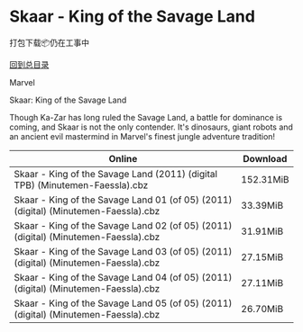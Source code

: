 # Skaar - King of the Savage Land

打包下载📦仍在工事中

[回到总目录](/Catalogs.md)

Marvel

Skaar: King of the Savage Land

Though Ka-Zar has long ruled the Savage Land, a battle for dominance is coming, and Skaar is not the only contender. It's dinosaurs, giant robots and an ancient evil mastermind in Marvel's finest jungle adventure tradition!





Online | Download
--- | ---
Skaar - King of the Savage Land (2011) (digital TPB) (Minutemen-Faessla).cbz | 152.31MiB
Skaar - King of the Savage Land 01 (of 05) (2011) (digital) (Minutemen-Faessla).cbz | 33.39MiB
Skaar - King of the Savage Land 02 (of 05) (2011) (digital) (Minutemen-Faessla).cbz | 31.91MiB
Skaar - King of the Savage Land 03 (of 05) (2011) (digital) (Minutemen-Faessla).cbz | 27.15MiB
Skaar - King of the Savage Land 04 (of 05) (2011) (digital) (Minutemen-Faessla).cbz | 27.11MiB
Skaar - King of the Savage Land 05 (of 05) (2011) (digital) (Minutemen-Faessla).cbz | 26.70MiB